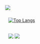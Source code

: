 <img src="https://capsule-render.vercel.app/api?type=waving&color=BDBDC8&height=150&section=header&text=Welcome&nbsp;haracedaily's&nbsp;Github&fontSize=20" />

<div style="display:felx;">

<div style="flex: 1; padding: 10px;"> 
  
[![Top Langs](https://github-readme-stats.vercel.app/api/top-langs/?username=haracedaily)](https://github.com/anuraghazra/github-readme-stats)

</div>

<div style="flex: 1; padding: 10px;">
  
<img src="https://img.shields.io/badge/JavaScript-FFE880?style=flat-square&logo=javascript&logoColor=white"/>
<img src="https://img.shields.io/badge/Instagram-E4405F?style=flat-square&logo=Instagram&logoColor=white"/>
</div>

</div>

<!--
## Hi there 👋
**haracedaily/haracedaily** is a ✨ _special_ ✨ repository because its `README.md` (this file) appears on your GitHub profile.

Here are some ideas to get you started:

- 🔭 I’m currently working on ...
- 🌱 I’m currently learning ...
- 👯 I’m looking to collaborate on ...
- 🤔 I’m looking for help with ...
- 💬 Ask me about ...
- 📫 How to reach me: ...
- 😄 Pronouns: ...
- ⚡ Fun fact: ...
-->
